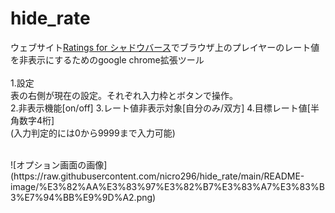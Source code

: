 # hide_rate
ウェブサイト[Ratings for シャドウバース](https://g-ratings.info/)でブラウザ上のプレイヤーのレート値を非表示にするためのgoogle chrome拡張ツール
<br>
<br>
1.設定<br>
    表の右側が現在の設定。それぞれ入力枠とボタンで操作。<br>
    2.非表示機能[on/off]
    3.レート値非表示対象[自分のみ/双方]
    4.目標レート値[半角数字4桁]<br>
    (入力判定的には0から9999まで入力可能)
    
<br>
  ![オプション画面の画像](https://raw.githubusercontent.com/nicro296/hide_rate/main/README-image/%E3%82%AA%E3%83%97%E3%82%B7%E3%83%A7%E3%83%B3%E7%94%BB%E9%9D%A2.png)
